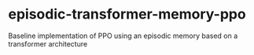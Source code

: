 # episodic-transformer-memory-ppo
Baseline implementation of PPO using an episodic memory based on a transformer architecture
